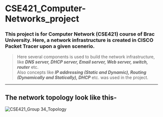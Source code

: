 # CSE421_Computer-Networks_project

### This project is for Computer Network (CSE421) course of Brac University. Here, a network infrastructure is created in CISCO Packet Tracer upon a given scenerio.  
> Here several components is used to build the network infrastructure, like **_DNS server, DHCP server, Email server, Web server, switch, router_** etc.   
> Also concepts like **_IP addressing (Static and Dynamic), Routing (Dynamically and Statically), DHCP_** etc. was used in the project.  

---

## The network topology look like this-

![CSE421_Group 34_Topology](https://user-images.githubusercontent.com/61130539/229340059-705cc2e6-0000-4689-bab8-39ed615daa82.png)
